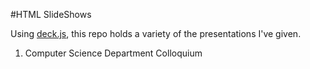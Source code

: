 #HTML SlideShows 

Using [deck.js](http://imakewebthings.com/deck.js/), this repo holds a variety of the presentations I've given.

1. Computer Science Department Colloquium
